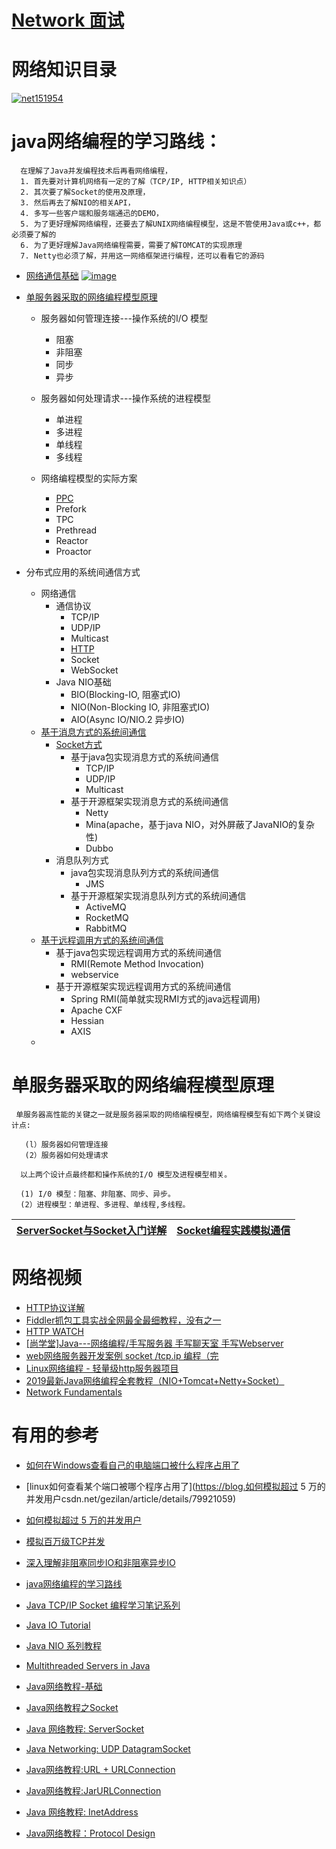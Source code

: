 # [Network 面试](https://github.com/stevenli91748/Network/blob/master/Interview/README.md)

# 网络知识目录

<a href="https://ibb.co/N3KF4N9"><img src="https://i.ibb.co/QcMJ5HP/net151954.png" alt="net151954" border="0"></a>

# java网络编程的学习路线：

      在理解了Java并发编程技术后再看网络编程，
      1. 首先要对计算机网络有一定的了解（TCP/IP, HTTP相关知识点）
      2. 其次要了解Socket的使用及原理，
      3. 然后再去了解NIO的相关API，
      4. 多写一些客户端和服务端通迅的DEMO，
      5. 为了更好理解网络编程，还要去了解UNIX网络编程模型，这是不管使用Java或c++，都必须要了解的
      6. 为了更好理解Java网络编程需要，需要了解TOMCAT的实现原理
      7. Netty也必须了解，并用这一网络框架进行编程，还可以看看它的源码

* [网络通信基础]()
<a href="https://imgbb.com/"><img src="https://i.ibb.co/qFQZzy9/image.jpg" alt="image" border="0"></a>

* [单服务器采取的网络编程模型原理](#单服务器采取的网络编程模型原理)  
  * 服务器如何管理连接---操作系统的I/O 模型
    * 阻塞
    * 非阻塞
    * 同步
    * 异步
  * 服务器如何处理请求---操作系统的进程模型
    * 单进程
    * 多进程
    * 单线程
    * 多线程
  
  * 网络编程模型的实际方案
    * [PPC]()
    * Prefork
    * TPC
    * Prethread
    * Reactor
    * Proactor
 
* 分布式应用的系统间通信方式
  * 网络通信
    * 通信协议
      * TCP/IP
      * UDP/IP
      * Multicast
      * [HTTP](https://github.com/stevenli91748/Network/blob/master/HTTP/README.md)
      * Socket
      * WebSocket
    * Java NIO基础
      * BIO(Blocking-IO, 阻塞式IO)
      * NIO(Non-Blocking IO, 非阻塞式IO)
      * AIO(Async IO/NIO.2 异步IO)
  * [基于消息方式的系统间通信]()
    * [Socket方式](https://blog.csdn.net/J080624/article/details/78468396)
      * 基于java包实现消息方式的系统间通信
        * TCP/IP
        * UDP/IP
        * Multicast
      * 基于开源框架实现消息方式的系统间通信
        * Netty
        * Mina(apache，基于java NIO，对外屏蔽了JavaNIO的复杂性)
        * Dubbo
    * 消息队列方式
      * java包实现消息队列方式的系统间通信
        * JMS
      * 基于开源框架实现消息队列方式的系统间通信
        * ActiveMQ
        * RocketMQ
        * RabbitMQ
  * [基于远程调用方式的系统间通信]() 
    * 基于java包实现远程调用方式的系统间通信
      * RMI(Remote Method Invocation)
      * webservice
    * 基于开源框架实现远程调用方式的系统间通信
      * Spring RMI(简单就实现RMI方式的java远程调用)
      * Apache CXF
      * Hessian
      * AXIS
   * []()



# 单服务器采取的网络编程模型原理

     单服务器高性能的关键之一就是服务器采取的网络编程模型，网络编程模型有如下两个关键设计点:
       
       (l）服务器如何管理连接
       (2）服务器如何处理请求

      以上两个设计点最终都和操作系统的I/O 模型及进程模型相关。
      
      (1) I/0 模型：阻塞、非阻塞、同步、异步。
      (2）进程模型：单进程、多进程、单线程,多线程。

[ServerSocket与Socket入门详解](https://blog.csdn.net/J080624/article/details/78468396)|[Socket编程实践模拟通信](https://blog.csdn.net/J080624/article/details/78468502)|
---|---|


# 网络视频
 * [HTTP协议详解](https://www.bilibili.com/video/av28681865/?spm_id_from=333.788.videocard.18)
 * [Fiddler抓包工具实战全网最全最细教程，没有之一](https://www.bilibili.com/video/av58454086/?spm_id_from=333.788.videocard.14)
 * [HTTP WATCH]()
 * [[尚学堂]Java---网络编程/手写服务器 手写聊天室 手写Webserver](https://www.bilibili.com/video/av38603991/?spm_id_from=333.788.videocard.19)
 * [web网络服务器开发案例 socket /tcp.ip 编程（完](https://www.bilibili.com/video/av53761019/?spm_id_from=333.788.videocard.1)
 * [Linux网络编程 - 轻量级http服务器项目](https://www.bilibili.com/video/av60661105/?spm_id_from=333.788.videocard.15)
 * [2019最新Java网络编程全套教程（NIO+Tomcat+Netty+Socket）](https://www.bilibili.com/video/av78244890?from=search&seid=14264493485384835458)
 * [ Network Fundamentals ](https://www.youtube.com/watch?v=cNwEVYkx2Kk&list=PLDQaRcbiSnqF5U8ffMgZzS7fq1rHUI3Q8)
 
 
 
# 有用的参考
* [如何在Windows查看自己的电脑端口被什么程序占用了](https://blog.csdn.net/lianxue1986/article/details/51811386)
* [linux如何查看某个端口被哪个程序占用了](https://blog.如何模拟超过 5 万的并发用户csdn.net/gezilan/article/details/79921059)
* [如何模拟超过 5 万的并发用户](https://blog.csdn.net/j3T9Z7H/article/details/89666686)
* [模拟百万级TCP并发](https://blog.csdn.net/u011001084/article/details/54089182)
* [深入理解非阻塞同步IO和非阻塞异步IO](https://blog.csdn.net/iter_zc/article/details/39291647)

* [java网络编程的学习路线](https://github.com/stevenli91748/JAVA-Architecture/blob/master/internet%20architecture/Network%20Programming.md)
* [Java TCP/IP Socket 编程学习笔记系列](https://blog.csdn.net/mmc_maodun/column/info/socket)

* [Java IO Tutorial](http://tutorials.jenkov.com/java-io/index.html)
* [Java NIO 系列教程](http://ifeve.com/java-nio-all/)
* [Multithreaded Servers in Java](http://tutorials.jenkov.com/java-multithreaded-servers/index.html)

* [Java网络教程-基础](http://ifeve.com/java-networking/)
* [Java网络教程之Socket](http://ifeve.com/java-socket/)
* [Java 网络教程: ServerSocket](http://ifeve.com/java-network-serversocket-2/)
* [Java Networking: UDP DatagramSocket](http://tutorials.jenkov.com/java-networking/udp-datagram-sockets.html)
* [Java网络教程:URL + URLConnection](http://ifeve.com/java-netword-url-urlconnection/)
* [Java网络教程:JarURLConnection](http://ifeve.com/java-jarurlconnection/)
* [Java 网络教程: InetAddress](http://ifeve.com/java-inetaddress-2/)
* [Java网络教程：Protocol Design](http://ifeve.com/java-network-protocol-design/)

